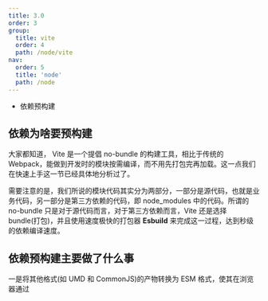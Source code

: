 ```yaml
---
title: 3.0
order: 3
group:
  title: vite
  order: 4
  path: /node/vite
nav:
  order: 5
  title: 'node'
  path: /node
---
```


- 依赖预构建

## 依赖为啥要预构建

大家都知道， Vite 是一个提倡 no-bundle 的构建工具，相比于传统的 Webpack，能做到开发时的模块按需编译，而不用先打包完再加载。这一点我们在快速上手这一节已经具体地分析过了。

需要注意的是，我们所说的模块代码其实分为两部分，一部分是源代码，也就是业务代码，另一部分是第三方依赖的代码，即 node_modules 中的代码。所谓的 no-bundle 只是对于源代码而言，对于第三方依赖而言，Vite 还是选择 bundle(打包)，并且使用速度极快的打包器 **Esbuild** 来完成这一过程，达到秒级的依赖编译速度。

## 依赖预构建主要做了什么事

一是将其他格式(如 UMD 和 CommonJS)的产物转换为 ESM 格式，使其在浏览器通过 <script type="module"><script>的方式正常加载。没有办法控制第三方依赖的打包规范，比如 React

```js
// react 入口文件
// 只有 CommonJS 格式

if (process.env.NODE_ENV === 'production') {
  module.exports = require('./cjs/react.production.min.js');
} else {
  module.exports = require('./cjs/react.development.js');
}
```

二是打包第三方库的代码，将各个第三方库分散的文件合并到一起，减少 HTTP 请求数量，避免页面加载性能劣化。

主要解决的请求瀑布流的问题，知名的 loadsh-es 库本身是有 ES 版本产物的，可以在 Vite 中直接运行。但实际上，它在加载时会发出特别多的请求，导致页面加载的前几秒几都乎处于卡顿状态

## 如何开启预构建
